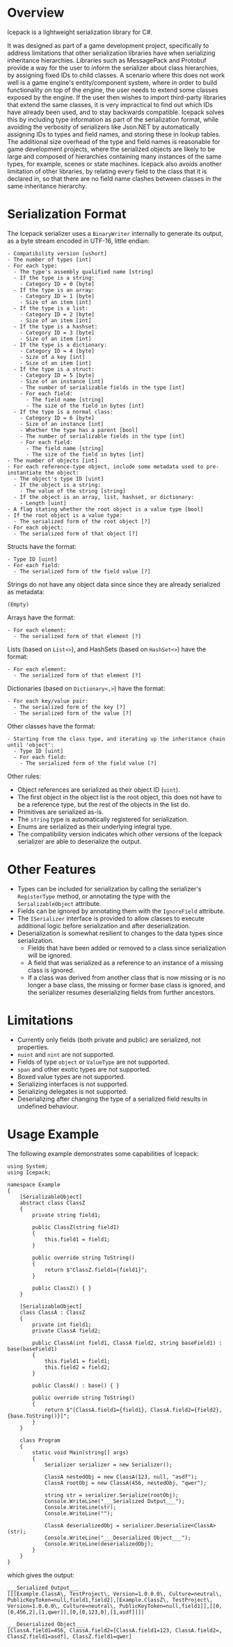 # Overview

Icepack is a lightweight serialization library for C#.

It was designed as part of a game development project, specifically to address limitations that other serialization libraries have when serializing inheritance hierarchies. Libraries such as MessagePack and Protobuf provide a way for the user to inform the serializer about class hierarchies, by assigning fixed IDs to child classes. A scenario where this does not work well is a game engine's entity/component system, where in order to build functionality on top of the engine, the user needs to extend some classes exposed by the engine. If the user then wishes to import third-party libraries that extend the same classes, it is very impractical to find out which IDs have already been used, and to stay backwards compatible. Icepack solves this by including type information as part of the serialization format, while avoiding the verbosity of serializers like Json.NET by automatically assigning IDs to types and field names, and storing these in lookup tables. The additional size overhead of the type and field names is reasonable for game development projects, where the serialized objects are likely to be large and composed of hierarchies containing many instances of the same types, for example, scenes or state machines. Icepack also avoids another limitation of other libraries, by relating every field to the class that it is declared in, so that there are no field name clashes between classes in the same inheritance hierarchy.

# Serialization Format

The Icepack serializer uses a `BinaryWriter` internally to generate its output, as a byte stream encoded in UTF-16, little endian:

```
- Compatibility version [ushort]
- The number of types [int]
- For each type:
  - The type's assembly qualified name [string]
  - If the type is a string:
    - Category ID = 0 [byte]
  - If the type is an array:
    - Category ID = 1 [byte]
    - Size of an item [int]
  - If the type is a list:
    - Category ID = 2 [byte]
    - Size of an item [int]
  - If the type is a hashset:
    - Category ID = 3 [byte]
    - Size of an item [int]
  - If the type is a dictionary:
    - Category ID = 4 [byte]
    - Size of a key [int]
    - Size of an item [int]
  - If the type is a struct:
    - Category ID = 5 [byte]
    - Size of an instance [int]
    - The number of serializable fields in the type [int]
    - For each field:
      - The field name [string]
      - The size of the field in bytes [int]
  - If the type is a normal class:
    - Category ID = 6 [byte]
    - Size of an instance [int]
    - Whether the type has a parent [bool]
    - The number of serializable fields in the type [int]
    - For each field:
      - The field name [string]
      - The size of the field in bytes [int]
- The number of objects [int]
- For each reference-type object, include some metadata used to pre-instantiate the object:
  - The object's type ID [uint]
  - If the object is a string:
    - The value of the string [string]
  - If the object is an array, list, hashset, or dictionary:
    - Length [uint]
- A flag stating whether the root object is a value type [bool]
- If the root object is a value type:
  - The serialized form of the root object [?]
- For each object:
  - The serialized form of that object [?]
```

Structs have the format:

```
- Type ID [uint]
- For each field:
  - The serialized form of the field value [?]
```

Strings do not have any object data since since they are already serialized as metadata:

```
(Empty)
```

Arrays have the format:

```
- For each element:
  - The serialized form of that element [?]
```

Lists (based on `List<>`), and HashSets (based on `HashSet<>`) have the format:

```
- For each element:
  - The serialized form of that element [?]
```

Dictionaries (based on `Dictionary<,>`) have the format:

```
- For each key/value pair:
  - The serialized form of the key [?]
  - The serialized form of the value [?]
```

Other classes have the format:

```
- Starting from the class type, and iterating up the inheritance chain until 'object':
  - Type ID [uint]
  - For each field:
    - The serialized form of the field value [?]
```

Other rules:

* Object references are serialized as their object ID (`uint`).
* The first object in the object list is the root object, this does not have to be a reference type, but the rest of the objects in the list do.
* Primitives are serialized as-is.
* The `string` type is automatically registered for serialization.
* Enums are serialized as their underlying integral type.
* The compatibility version indicates which other versions of the Icepack serializer are able to deserialize the output.

# Other Features

* Types can be included for serialization by calling the serializer's `RegisterType` method, or annotating the type with the `SerializableObject` attribute.
* Fields can be ignored by annotating them with the `IgnoreField` attribute.
* The `ISerializer` interface is provided to allow classes to execute additional logic before serialization and after deserialization.
* Deserialization is somewhat resilient to changes to the data types since serialization.
  * Fields that have been added or removed to a class since serialization will be ignored.
  * A field that was serialized as a reference to an instance of a missing class is ignored.
  * If a class was derived from another class that is now missing or is no longer a base class, the missing or former base class is ignored, and the serializer resumes deserializing fields from further ancestors.

# Limitations

* Currently only fields (both private and public) are serialized, not properties.
* `nuint` and `nint` are not supported.
* Fields of type `object` or `ValueType` are not supported.
* `span` and other exotic types are not supported.
* Boxed value types are not supported.
* Serializing interfaces is not supported.
* Serializing delegates is not supported.
* Deserializing after changing the type of a serialized field results in undefined behaviour.

# Usage Example

The following example demonstrates some capabilities of Icepack:

```
using System;
using Icepack;

namespace Example
{
    [SerializableObject]
    abstract class ClassZ
    {
        private string field1;

        public ClassZ(string field1)
        {
            this.field1 = field1;
        }

        public override string ToString()
        {
            return $"ClassZ.field1={field1}";
        }

        public ClassZ() { }
    }

    [SerializableObject]
    class ClassA : ClassZ
    {
        private int field1;
        private ClassA field2;

        public ClassA(int field1, ClassA field2, string baseField1) : base(baseField1)
        {
            this.field1 = field1;
            this.field2 = field2;
        }

        public ClassA() : base() { }

        public override string ToString()
        {
            return $"[ClassA.field1={field1}, ClassA.field2={field2}, {base.ToString()}]";
        }
    }

    class Program
    {
        static void Main(string[] args)
        {
            Serializer serializer = new Serializer();

            ClassA nestedObj = new ClassA(123, null, "asdf");
            ClassA rootObj = new ClassA(456, nestedObj, "qwer");

            string str = serializer.Serialize(rootObj);
            Console.WriteLine("___Serialized Output___");
            Console.WriteLine(str);
            Console.WriteLine("");

            ClassA deserializedObj = serializer.Deserialize<ClassA>(str);
            Console.WriteLine("___Deserialized Object___");
            Console.WriteLine(deserializedObj);
        }
    }
}
```

which gives the output:

```
___Serialized Output___
[[[Example.ClassA\, TestProject\, Version=1.0.0.0\, Culture=neutral\, PublicKeyToken=null,field1,field2],[Example.ClassZ\, TestProject\, Version=1.0.0.0\, Culture=neutral\, PublicKeyToken=null,field1]],[[0,[0,456,2],[1,qwer]],[0,[0,123,0],[1,asdf]]]]

___Deserialized Object___
[ClassA.field1=456, ClassA.field2=[ClassA.field1=123, ClassA.field2=, ClassZ.field1=asdf], ClassZ.field1=qwer]
```
